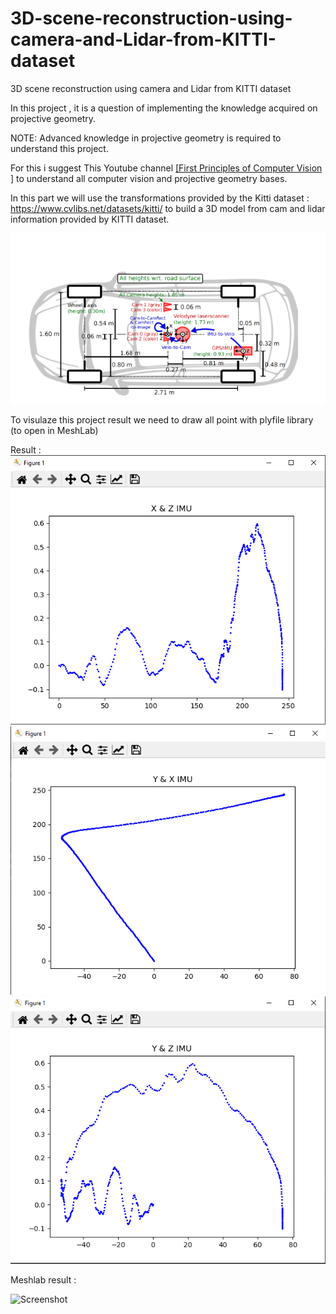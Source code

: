 # 3D-scene-reconstruction-using-camera-and-Lidar-from-KITTI-dataset
3D scene reconstruction using camera and Lidar from KITTI dataset

In this project , it is a question of implementing the knowledge acquired on projective geometry.

NOTE: Advanced knowledge in projective geometry is required to understand this project.

For this i suggest This Youtube channel  <a href="https://www.youtube.com/@firstprinciplesofcomputerv3258">[First Principles of Computer Vision
]</a>  to understand all computer vision and projective geometry bases.

In this part we will use the transformations provided by the Kitti dataset : https://www.cvlibs.net/datasets/kitti/  to build a 3D model from cam and lidar information provided by KITTI dataset.

<p float="center">
  <img src="/result/KITTI_ENVIREMNT.PNG" width="800" />
</p>

To visulaze this project result we need to draw all point with plyfile library (to open in MeshLab)  

Result : 
![Screenshot](/result/r1.png)
![Screenshot](/result/r2.png)
![Screenshot](/result/r3.png)


Meshlab result :

![Screenshot](/result/result.gif)




